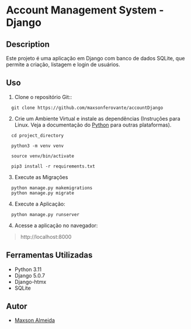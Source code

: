 # Account Management System - Django

## Description

Este projeto é uma aplicação em Django com banco de dados SQLite, que permite a criação, listagem e login de usuários.

## Uso
1. Clone o repositório Git::

```shell
  git clone https://github.com/maxsonferovante/accountDjango

```
2. Crie um Ambiente Virtual e instale as dependências (Instruções para Linux. Veja a documentação do [Python](https://docs.python.org/pt-br/3/library/venv.html) para outras plataformas).
```shell
  cd project_directory
```
```shell
  python3 -m venv venv
```
```shell
  source venv/bin/activate   
```  
```shell
  pip3 install -r requirements.txt
```

3. Execute as Migrações

```shell
  python manage.py makemigrations
  python manage.py migrate
```

4. Execute a Aplicação:
```shell
  python manage.py runserver
```

4. Acesse a aplicação no navegador:
> http://localhost:8000 


## Ferramentas Utilizadas

- Python 3.11
- Django 5.0.7
- Django-htmx 
- SQLite

## Autor

- [Maxson Almeida](https://www.linkedin.com/in/maxson-almeida/)
